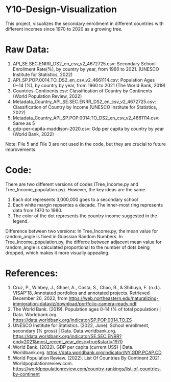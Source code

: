 # Y10-Design-Visualization
This project, visualizes the secondary enrollment in different countries with different incomes since 1970 to 2020 as a growing tree.

# Raw Data:
1. API_SE.SEC.ENRR_DS2_en_csv_v2_4672725.csv: Secondary School Enrollment Rate(%), by country by year, from 1960 to 2021. (UNESCO Institute for Statistics, 2022)
2. API_SP.POP.0014.TO_DS2_en_csv_v2_4661114.csv: Population Ages 0~14 (%), by country by year, from 1960 to 2021 (The World Bank, 2019)
3. Countries-Continents.csv: Classification of Country by Continents (World Population Review, 2022)
4. Metadata_Country_API_SE.SEC.ENRR_DS2_en_csv_v2_4672725.csv: Classification of Country by Income (UNESCO Institute for Statistics, 2022)
5. Metadata_Country_API_SP.POP.0014.TO_DS2_en_csv_v2_4661114.csv: Same as 5
6. gdp-per-capita-maddison-2020.csv: Gdp per capita by country by year (World Bank, 2022)

Note: File 5 and File 3 are not used in the code, but they are crucial to future improvements.

# Code:
There are two different versions of codes (Tree_Income.py and Tree_Income_population.py). However, the key ideas are the same.

1. Each dot represents 3,000,000 goes to a secondary school
2. Each white margin repsentes a decade. The inner-most ring represents data from 1970 to 1980.
3. The color of the dot represents the country income suggested in the legend.

Difference between two versions:
In Tree_Income.py, the mean value for random_angle is fixed in Guassian Random Numbers.
In Tree_Income_population.py, the differce between adjacent mean value for random_angle is calculated proportional to the number of dots being dropped, which makes it more visually appealing.

# References:
1. Cruz, P., Wihbey, J., Ghael, A., Costa, S., Chao, R., & Shibuya, F. (n.d.). VISAP’18, Annotated portfolios and annotated projects. Retrieved December 20, 2022, from https://web.northeastern.edu/naturalizing-immigration-dataviz/download/portfolio-camera-ready.pdf
2. The World Bank. (2019). Population ages 0-14 (% of total population) | Data. Worldbank.org. https://data.worldbank.org/indicator/SP.POP.0014.TO.ZS
3. UNESCO Institute for Statistics. (2022, June). School enrollment, secondary (% gross) | Data. Data.worldbank.org. https://data.worldbank.org/indicator/SE.SEC.ENRR?end=2021&most_recent_year_desc=true&start=1970
4. World Bank. (2022). GDP per capita (current US$) | Data. Worldbank.org. https://data.worldbank.org/indicator/NY.GDP.PCAP.CD
5. World Population Review. (2022). List Of Countries By Continent 2021. Worldpopulationreview.com. https://worldpopulationreview.com/country-rankings/list-of-countries-by-continent

